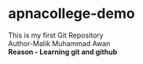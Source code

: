 # apnacollege-demo
This is my first Git Repository
<br>
Author-Malik Muhammad Awan
<br> 
<b>Reason - Learning git and github</b>
